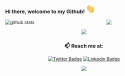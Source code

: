 

  ### Hi there, welcome to my Github! <img src="https://github.com/ABSphreak/ABSphreak/blob/master/gifs/Hi.gif" width="30px">
  ![github stats](https://github-readme-stats.vercel.app/api?username=shikhacodes&show_icons=true) <img align='right' src="https://user-images.githubusercontent.com/64718956/95015370-13000300-066a-11eb-8133-db4921356b2e.gif" width="180">

 
<div align="center">
  
 <img src="https://user-images.githubusercontent.com/64718956/95015589-5e66e100-066b-11eb-908b-d46fcb1bacb6.png" height="10px">
  
 ### 📫 Reach me at:

 [![Twitter Badge](https://img.shields.io/badge/-@deadlydestny-1ca0f1?style=flat-square&labelColor=1ca0f1&logo=twitter&logoColor=white&link=https://twitter.com/deadlydestny)](https://twitter.com/deadlydestny)
 [![Linkedin Badge](https://img.shields.io/badge/-Shikha%20Rajpoot-blue?style=flat-square&logo=Linkedin&logoColor=white&link=https://www.linkedin.com/in/shikharajpoot/)](https://www.linkedin.com/in/shikharajpoot/)
 
 <img src="https://yata-apix-a9caea66-ad78-425f-aa08-e292558ebb65.lss.locawebcorp.com.br/b7c7dbff38ae4f419c94ce8d2254b9d9.png">

</div>


<!--
**shikhacodes/shikhacodes** is a ✨ _special_ ✨ repository because its `README.md` (this file) appears on your GitHub profile.

Here are some ideas to get you started:

- 🔭 I’m currently working on ...
- 🌱 I’m currently learning ...
- 👯 I’m looking to collaborate on ...
- 🤔 I’m looking for help with ...
- 💬 Ask me about ...
- 📫 How to reach me: ...
- 😄 Pronouns: ...
- ⚡ Fun fact: ...
-->
